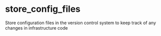 # store_config_files
Store configuration files in the version control system to keep track of any changes in infrastructure code
